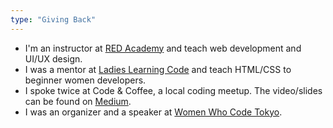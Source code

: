 ```yaml
---
type: "Giving Back"
---
```


* I'm an instructor at <a href="https://redacademy.com/" target="_blank">RED Academy</a> and teach web development and UI/UX design.
* I was a mentor at <a href="http://ladieslearningcode.com/" target="_blank">Ladies Learning Code</a> and teach HTML/CSS to beginner women developers.
* I spoke twice at Code & Coffee, a local coding meetup. The video/slides can be found on <a href="https://medium.com/@ellekasai" target="_blank">Medium</a>.
* I was an organizer and a speaker at <a href="https://www.youtube.com/watch?v=J_vGbXDAvmQ" target="_blank">Women Who Code Tokyo</a>.
